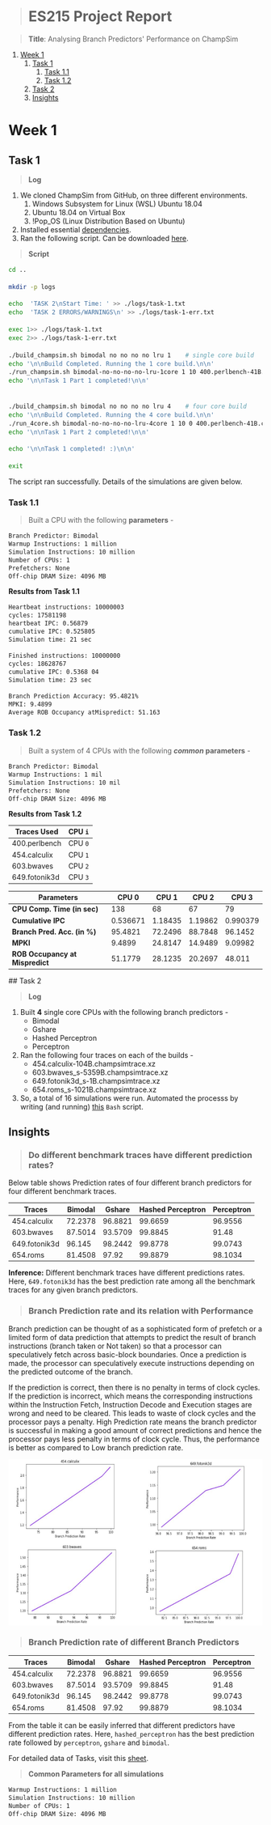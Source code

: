 ># ES215 Project Report

> **Title**: Analysing Branch Predictors' Performance on ChampSim

1. [Week 1](#week-1)
   1. [Task 1](#task-1)
      1. [Task 1.1](#task-11)
      2. [Task 1.2](#task-12)
   2. [Task 2](#task-2)
   3. [Insights](#insights)

# Week 1

## Task 1
> **Log**

1. We cloned ChampSim from GitHub, on three different environments.
   1. Windows Subsystem for Linux (WSL) Ubuntu 18.04
   2. Ubuntu  18.04 on Virtual Box
   3. !Pop_OS (Linux Distribution Based on Ubuntu)
2. Installed essential [dependencies](https://arpitkaushal.github.io/champsim). 
3. Ran the following script. Can be downloaded [here](https://arpitkaushal.github.io/champsim/scripts/task-1.sh). 

> **Script**

``` bash
cd ..

mkdir -p logs

echo  'TASK 2\nStart Time: ' >> ./logs/task-1.txt
echo  'TASK 2 ERRORS/WARNINGS\n' >> ./logs/task-1-err.txt

exec 1>> ./logs/task-1.txt 
exec 2>> ./logs/task-1-err.txt 

./build_champsim.sh bimodal no no no no lru 1    # single core build
echo '\n\nBuild Completed. Running the 1 core build.\n\n' 
./run_champsim.sh bimodal-no-no-no-no-lru-1core 1 10 400.perlbench-41B.champsimtrace.xz # single core run
echo '\n\nTask 1 Part 1 completed!\n\n'


./build_champsim.sh bimodal no no no no lru 4    # four core build
echo '\n\nBuild Completed. Running the 4 core build.\n\n' 
./run_4core.sh bimodal-no-no-no-no-lru-4core 1 10 0 400.perlbench-41B.champsimtrace.xz 454.calculix-104B.champsimtrace.xz 603.bwaves_s-5359B.champsimtrace.xz 649.fotonik3d_s-1B.champsimtrace.xz # 4 traces run
echo '\n\nTask 1 Part 2 completed!\n\n'

echo '\n\nTask 1 completed! :)\n\n'

exit
```

The script ran successfully. Details of the simulations are given below.

### Task 1.1

> Built a CPU with the following **parameters** -
    
    Branch Predictor: Bimodal
    Warmup Instructions: 1 million
    Simulation Instructions: 10 million
    Number of CPUs: 1
    Prefetchers: None
    Off-chip DRAM Size: 4096 MB

**Results from Task 1.1**

    Heartbeat instructions: 10000003 
    cycles: 17581198 
    heartbeat IPC: 0.56879 
    cumulative IPC: 0.525805 
    Simulation time: 21 sec 
    
    Finished instructions: 10000000 
    cycles: 18628767 
    cumulative IPC: 0.5368 04 
    Simulation time: 23 sec

    Branch Prediction Accuracy: 95.4821% 
    MPKI: 9.4899 
    Average ROB Occupancy atMispredict: 51.163

### Task 1.2

> Built a system of 4 CPUs with the following ***common* parameters** -
    
    Branch Predictor: Bimodal
    Warmup Instructions: 1 mil
    Simulation Instructions: 10 mil
    Prefetchers: None
    Off-chip DRAM Size: 4096 MB

**Results from Task 1.2**

|Traces Used     |CPU `i`|
|----------------|-------|
|400.perlbench   |CPU `0`|
|454.calculix    |CPU `1`|
|603.bwaves      |CPU `2`|
|649.fotonik3d   |CPU `3`|

<div align="center">

| Parameters                      | CPU 0    | CPU 1   | CPU 2   | CPU 3    |
|---------------------------------|----------|---------|---------|----------|
| **CPU Comp. Time (in sec)**     | 138      | 68      | 67      | 79       |
| **Cumulative IPC**              | 0.536671 | 1.18435 | 1.19862 | 0.990379 |
| **Branch Pred. Acc. (in %)**    | 95.4821  | 72.2496 | 88.7848 | 96.1452  |
| **MPKI**                        | 9.4899   | 24.8147 | 14.9489 | 9.09982  |
| **ROB Occupancy at Mispredict** | 51.1779  | 28.1235 | 20.2697 | 48.011   |
</div>
## Task 2

> **Log**

1. Built **4** single core CPUs with the following branch predictors - 
   - Bimodal
   - Gshare
   - Hashed Perceptron
   - Perceptron
2. Ran the following four traces on each of the builds - 
    - 454.calculix-104B.champsimtrace.xz
    - 603.bwaves_s-5359B.champsimtrace.xz
    - 649.fotonik3d_s-1B.champsimtrace.xz
    - 654.roms_s-1021B.champsimtrace.xz
3. So, a total of 16 simulations were run. Automated the processs by writing (and running) [this](https://arpitkaushal.github.io/champsim/scripts/task-2.sh) `Bash` script.

## Insights

>### Do different benchmark traces have different prediction rates?

Below table shows Prediction rates of four different branch predictors for four different benchmark traces. 

| Traces        | Bimodal | Gshare  | Hashed Perceptron | Perceptron |
| ------------- | ------- | ------- | ----------------- | ---------- |
| 454.calculix  | 72.2378 | 96.8821 | 99.6659           | 96.9556    |
| 603.bwaves    | 87.5014 | 93.5709 | 99.8845           | 91.48      |
| 649.fotonik3d | 96.145  | 98.2442 | 99.8778           | 99.0743    |
| 654.roms      | 81.4508 | 97.92   | 99.8879           | 98.1034    |

**Inference:** Different benchmark traces have different predictions rates. 
Here, `649.fotonik3d` has the best prediction rate among all the benchmark traces for any given branch predictors.


>### Branch Prediction rate and its relation with Performance

Branch prediction can be thought of as a sophisticated form of prefetch or a limited form of data prediction that attempts to predict the result of branch instructions (branch taken or Not taken) so that a processor can speculatively fetch across basic-block boundaries. Once a prediction is made, the processor can speculatively execute instructions depending on the predicted outcome of the branch. 

If the prediction is correct, then there is no penalty in terms of clock cycles. If the prediction is incorrect, which means the corresponding instructions within the Instruction Fetch, Instruction Decode and Execution stages are wrong and need to be cleared. This leads to waste of clock cycles and the processor pays a penalty. High Prediction rate means the branch predictor is successful in making a good amount of correct predictions and hence the processor  pays less penalty in terms of clock cycle. Thus, the performance is better as compared to Low branch prediction rate.

<!-- <div align="center"> -->
 <img src="/assets/w1-1.JPG" align="center">
<!-- </div> -->

>### Branch Prediction rate of different Branch Predictors

| Traces        | Bimodal | Gshare  | Hashed Perceptron | Perceptron |
| ------------- | ------- | ------- | ------------------ | ---------- |
| 454.calculix  | 72.2378 | 96.8821 | 99.6659            | 96.9556    |
| 603.bwaves    | 87.5014 | 93.5709 | 99.8845            | 91.48      |
| 649.fotonik3d | 96.145  | 98.2442 | 99.8778            | 99.0743    |
| 654.roms      | 81.4508 | 97.92   | 99.8879            | 98.1034    |

From the table it can be easily inferred that different predictors have different prediction rates.
Here, `hashed_perceptron` has the best prediction rate followed by `perceptron`, `gshare` and `bimodal`. 







For detailed data of Tasks, visit this [sheet](https://docs.google.com/spreadsheets/d/1b-Ukc_Z3UOM-HvSgm8sXch7t5NGe4OtT3ldNIUDDV4M/edit?usp=sharing). 


> **Common Parameters for all simulations**

    Warmup Instructions: 1 million
    Simulation Instructions: 10 million
    Number of CPUs: 1
    Off-chip DRAM Size: 4096 MB 



